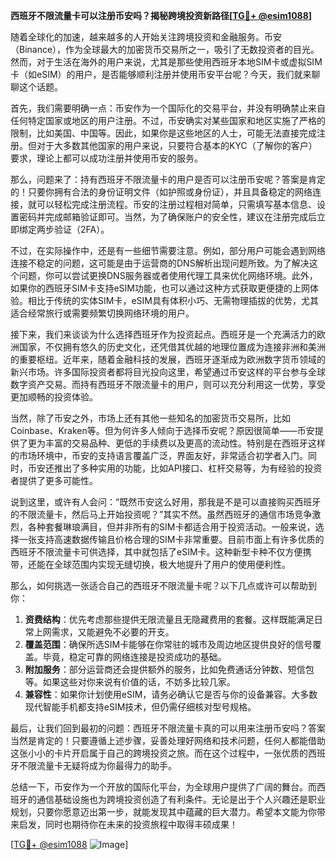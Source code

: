 **西班牙不限流量卡可以注册币安吗？揭秘跨境投资新路径[[TG💪+ @esim1088](https://t.me/s/esim1088)]**

随着全球化的加速，越来越多的人开始关注跨境投资和金融服务。币安（Binance），作为全球最大的加密货币交易所之一，吸引了无数投资者的目光。然而，对于生活在海外的用户来说，尤其是那些使用西班牙本地SIM卡或虚拟SIM卡（如eSIM）的用户，是否能够顺利注册并使用币安平台呢？今天，我们就来聊聊这个话题。

首先，我们需要明确一点：币安作为一个国际化的交易平台，并没有明确禁止来自任何特定国家或地区的用户注册。不过，币安确实对某些国家和地区实施了严格的限制，比如美国、中国等。因此，如果你是这些地区的人士，可能无法直接完成注册。但对于大多数其他国家的用户来说，只要符合基本的KYC（了解你的客户）要求，理论上都可以成功注册并使用币安的服务。

那么，问题来了：持有西班牙不限流量卡的用户是否可以注册币安呢？答案是肯定的！只要你拥有合法的身份证明文件（如护照或身份证），并且具备稳定的网络连接，就可以轻松完成注册流程。币安的注册过程相对简单，只需填写基本信息、设置密码并完成邮箱验证即可。当然，为了确保账户的安全性，建议在注册完成后立即绑定两步验证（2FA）。

不过，在实际操作中，还是有一些细节需要注意。例如，部分用户可能会遇到网络连接不稳定的问题，这可能是由于运营商的DNS解析出现问题所致。为了解决这个问题，你可以尝试更换DNS服务器或者使用代理工具来优化网络环境。此外，如果你的西班牙SIM卡支持eSIM功能，也可以通过这种方式获取更便捷的上网体验。相比于传统的实体SIM卡，eSIM具有体积小巧、无需物理插拔的优势，尤其适合经常旅行或需要频繁切换网络环境的用户。

接下来，我们来谈谈为什么选择西班牙作为投资起点。西班牙是一个充满活力的欧洲国家，不仅拥有悠久的历史文化，还凭借其优越的地理位置成为连接非洲和美洲的重要枢纽。近年来，随着金融科技的发展，西班牙逐渐成为欧洲数字货币领域的新兴市场。许多国际投资者都将目光投向这里，希望通过币安这样的平台参与全球数字资产交易。而持有西班牙不限流量卡的用户，则可以充分利用这一优势，享受更加顺畅的投资体验。

当然，除了币安之外，市场上还有其他一些知名的加密货币交易所，比如Coinbase、Kraken等。但为何许多人倾向于选择币安呢？原因很简单——币安提供了更为丰富的交易品种、更低的手续费以及更高的流动性。特别是在西班牙这样的市场环境中，币安的支持语言覆盖广泛，界面友好，非常适合初学者入门。同时，币安还推出了多种实用的功能，比如API接口、杠杆交易等，为有经验的投资者提供了更多可能性。

说到这里，或许有人会问：“既然币安这么好用，那我是不是可以直接购买西班牙的不限流量卡，然后马上开始投资呢？”其实不然。虽然西班牙的通信市场竞争激烈，各种套餐琳琅满目，但并非所有的SIM卡都适合用于投资活动。一般来说，选择一张支持高速数据传输且价格合理的SIM卡非常重要。目前市面上有许多优质的西班牙不限流量卡可供选择，其中就包括了eSIM卡。这种新型卡种不仅方便携带，还能在全球范围内实现无缝切换，极大地提升了用户的使用便利性。

那么，如何挑选一张适合自己的西班牙不限流量卡呢？以下几点或许可以帮助到你：

1. **资费结构**：优先考虑那些提供无限流量且无隐藏费用的套餐。这样既能满足日常上网需求，又能避免不必要的开支。
2. **覆盖范围**：确保所选SIM卡能够在你常驻的城市及周边地区提供良好的信号覆盖。毕竟，稳定可靠的网络连接是投资成功的基础。
3. **附加服务**：部分运营商还会提供额外的服务，比如免费通话分钟数、短信包等。如果这些对你来说有价值的话，不妨多比较几家。
4. **兼容性**：如果你计划使用eSIM，请务必确认它是否与你的设备兼容。大多数现代智能手机都支持eSIM技术，但仍需仔细核对型号规格。

最后，让我们回到最初的问题：西班牙不限流量卡真的可以用来注册币安吗？答案当然是肯定的！只要遵循上述步骤，妥善处理好网络和技术问题，任何人都能借助这张小小的卡片开启属于自己的跨境投资之旅。而在这个过程中，一张优质的西班牙不限流量卡无疑将成为你最得力的助手。

总结一下，币安作为一个开放的国际化平台，为全球用户提供了广阔的舞台。而西班牙的通信基础设施也为跨境投资创造了有利条件。无论是出于个人兴趣还是职业规划，只要你愿意迈出第一步，就能发现其中蕴藏的巨大潜力。希望本文能为你带来启发，同时也期待你在未来的投资旅程中取得丰硕成果！

[[TG💪+ @esim1088](https://t.me/s/esim1088) ![Image](https://i.postimg.cc/4NQfJmqS/Snipaste-2025-05-13-00-14-12.png)]